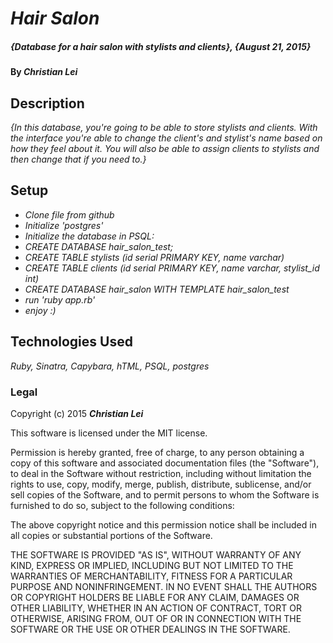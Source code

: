 # _Hair Salon_

##### _{Database for a hair salon with stylists and clients}, {August 21, 2015}_

#### By _**Christian Lei**_

## Description

_{In this database, you're going to be able to store stylists and clients. With the interface you're able to change the client's and stylist's name based on how they feel about it. You will also be able to assign clients to stylists and then change that if you need to.}_

## Setup

* _Clone file from github_
* _Initialize 'postgres'_
* _Initialize the database in PSQL:_
* _CREATE DATABASE hair_salon_test;_
* _CREATE TABLE stylists (id serial PRIMARY KEY, name varchar)_
* _CREATE TABLE clients (id serial PRIMARY KEY, name varchar, stylist_id int)_
* _CREATE DATABASE hair_salon WITH TEMPLATE hair_salon_test_
* _run 'ruby app.rb'_
* _enjoy :)_

## Technologies Used

_Ruby, Sinatra, Capybara, hTML, PSQL, postgres_

### Legal

Copyright (c) 2015 **_Christian Lei_**

This software is licensed under the MIT license.

Permission is hereby granted, free of charge, to any person obtaining a copy
of this software and associated documentation files (the "Software"), to deal
in the Software without restriction, including without limitation the rights
to use, copy, modify, merge, publish, distribute, sublicense, and/or sell
copies of the Software, and to permit persons to whom the Software is
furnished to do so, subject to the following conditions:

The above copyright notice and this permission notice shall be included in
all copies or substantial portions of the Software.

THE SOFTWARE IS PROVIDED "AS IS", WITHOUT WARRANTY OF ANY KIND, EXPRESS OR
IMPLIED, INCLUDING BUT NOT LIMITED TO THE WARRANTIES OF MERCHANTABILITY,
FITNESS FOR A PARTICULAR PURPOSE AND NONINFRINGEMENT. IN NO EVENT SHALL THE
AUTHORS OR COPYRIGHT HOLDERS BE LIABLE FOR ANY CLAIM, DAMAGES OR OTHER
LIABILITY, WHETHER IN AN ACTION OF CONTRACT, TORT OR OTHERWISE, ARISING FROM,
OUT OF OR IN CONNECTION WITH THE SOFTWARE OR THE USE OR OTHER DEALINGS IN
THE SOFTWARE.
